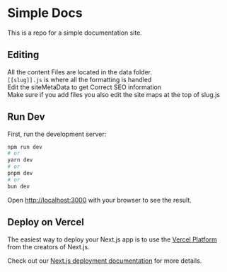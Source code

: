 # Simple Docs

This is a repo for a simple documentation site.

## Editing

All the content Files are located in the data folder.  
`[[slug]].js` is where all the formatting is handled  
Edit the siteMetaData to get Correct SEO information  
Make sure if you add files you also edit the site maps at the top of slug.js

## Run Dev

First, run the development server:

```bash
npm run dev
# or
yarn dev
# or
pnpm dev
# or
bun dev
```

Open [http://localhost:3000](http://localhost:3000) with your browser to see the result.

## Deploy on Vercel

The easiest way to deploy your Next.js app is to use the [Vercel Platform](https://vercel.com/new?utm_medium=default-template&filter=next.js&utm_source=create-next-app&utm_campaign=create-next-app-readme) from the creators of Next.js.

Check out our [Next.js deployment documentation](https://nextjs.org/docs/deployment) for more details.
